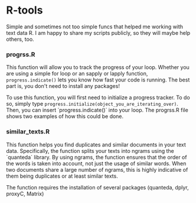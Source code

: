 # R-tools
Simple and sometimes not too simple funcs that helped me working with text data R. I am happy to share my scripts publicly, so they will maybe help others, too.


### progrss.R

This function will allow you to track the progress of your loop. Whether you are using a simple for loop or an sapply or lapply function, `progress.indicate()` lets you know how fast your code is running. The best part is, you don't need to install any packages!

To use this function, you will first need to initialize a progress tracker. To do so, simply type ```progress.initialize(object_you_are_iterating_over)```. Then, you can insert ´progress.indicate()´ into your loop. The progrss.R file shows two examples of how this could be done.

### similar_texts.R

This function helps you find duplicates and similar documents in your text data. Specifically, the function splits your texts into ngrams using the ´quanteda´ library. By using ngrams, the function ensures that the order of the words is taken into account, not just the usage of similar words. When two documents share a large number of ngrams, this is highly indicative of them being duplicates or at least similar texts.

The function requires the installation of several packages (quanteda, dplyr, proxyC, Matrix)
